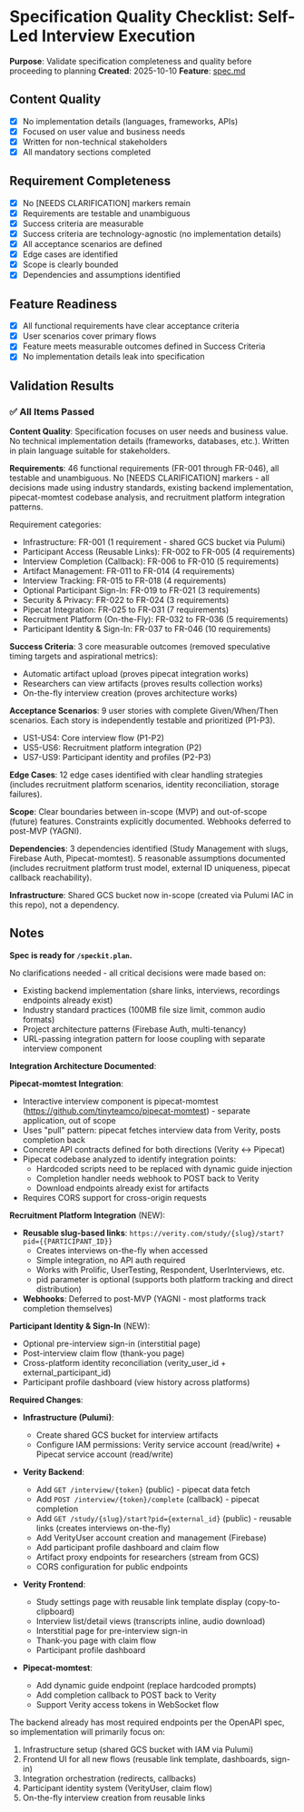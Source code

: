 # Specification Quality Checklist: Self-Led Interview Execution

**Purpose**: Validate specification completeness and quality before proceeding to planning
**Created**: 2025-10-10
**Feature**: [spec.md](../spec.md)

## Content Quality

- [x] No implementation details (languages, frameworks, APIs)
- [x] Focused on user value and business needs
- [x] Written for non-technical stakeholders
- [x] All mandatory sections completed

## Requirement Completeness

- [x] No [NEEDS CLARIFICATION] markers remain
- [x] Requirements are testable and unambiguous
- [x] Success criteria are measurable
- [x] Success criteria are technology-agnostic (no implementation details)
- [x] All acceptance scenarios are defined
- [x] Edge cases are identified
- [x] Scope is clearly bounded
- [x] Dependencies and assumptions identified

## Feature Readiness

- [x] All functional requirements have clear acceptance criteria
- [x] User scenarios cover primary flows
- [x] Feature meets measurable outcomes defined in Success Criteria
- [x] No implementation details leak into specification

## Validation Results

### ✅ All Items Passed

**Content Quality**: Specification focuses on user needs and business value. No technical implementation details (frameworks, databases, etc.). Written in plain language suitable for stakeholders.

**Requirements**: 46 functional requirements (FR-001 through FR-046), all testable and unambiguous. No [NEEDS CLARIFICATION] markers - all decisions made using industry standards, existing backend implementation, pipecat-momtest codebase analysis, and recruitment platform integration patterns.

Requirement categories:
- Infrastructure: FR-001 (1 requirement - shared GCS bucket via Pulumi)
- Participant Access (Reusable Links): FR-002 to FR-005 (4 requirements)
- Interview Completion (Callback): FR-006 to FR-010 (5 requirements)
- Artifact Management: FR-011 to FR-014 (4 requirements)
- Interview Tracking: FR-015 to FR-018 (4 requirements)
- Optional Participant Sign-In: FR-019 to FR-021 (3 requirements)
- Security & Privacy: FR-022 to FR-024 (3 requirements)
- Pipecat Integration: FR-025 to FR-031 (7 requirements)
- Recruitment Platform (On-the-Fly): FR-032 to FR-036 (5 requirements)
- Participant Identity & Sign-In: FR-037 to FR-046 (10 requirements)

**Success Criteria**: 3 core measurable outcomes (removed speculative timing targets and aspirational metrics):
- Automatic artifact upload (proves pipecat integration works)
- Researchers can view artifacts (proves results collection works)
- On-the-fly interview creation (proves architecture works)

**Acceptance Scenarios**: 9 user stories with complete Given/When/Then scenarios. Each story is independently testable and prioritized (P1-P3).
- US1-US4: Core interview flow (P1-P2)
- US5-US6: Recruitment platform integration (P2)
- US7-US9: Participant identity and profiles (P2-P3)

**Edge Cases**: 12 edge cases identified with clear handling strategies (includes recruitment platform scenarios, identity reconciliation, storage failures).

**Scope**: Clear boundaries between in-scope (MVP) and out-of-scope (future) features. Constraints explicitly documented. Webhooks deferred to post-MVP (YAGNI).

**Dependencies**: 3 dependencies identified (Study Management with slugs, Firebase Auth, Pipecat-momtest). 5 reasonable assumptions documented (includes recruitment platform trust model, external ID uniqueness, pipecat callback reachability).

**Infrastructure**: Shared GCS bucket now in-scope (created via Pulumi IAC in this repo), not a dependency.

## Notes

**Spec is ready for `/speckit.plan`.**

No clarifications needed - all critical decisions were made based on:
- Existing backend implementation (share links, interviews, recordings endpoints already exist)
- Industry standard practices (100MB file size limit, common audio formats)
- Project architecture patterns (Firebase Auth, multi-tenancy)
- URL-passing integration pattern for loose coupling with separate interview component

**Integration Architecture Documented**:

**Pipecat-momtest Integration**:
- Interactive interview component is pipecat-momtest (https://github.com/tinyteamco/pipecat-momtest) - separate application, out of scope
- Uses "pull" pattern: pipecat fetches interview data from Verity, posts completion back
- Concrete API contracts defined for both directions (Verity ↔ Pipecat)
- Pipecat codebase analyzed to identify integration points:
  - Hardcoded scripts need to be replaced with dynamic guide injection
  - Completion handler needs webhook to POST back to Verity
  - Download endpoints already exist for artifacts
- Requires CORS support for cross-origin requests

**Recruitment Platform Integration** (NEW):
- **Reusable slug-based links**: `https://verity.com/study/{slug}/start?pid={{PARTICIPANT_ID}}`
  - Creates interviews on-the-fly when accessed
  - Simple integration, no API auth required
  - Works with Prolific, UserTesting, Respondent, UserInterviews, etc.
  - pid parameter is optional (supports both platform tracking and direct distribution)
- **Webhooks**: Deferred to post-MVP (YAGNI - most platforms track completion themselves)

**Participant Identity & Sign-In** (NEW):
- Optional pre-interview sign-in (interstitial page)
- Post-interview claim flow (thank-you page)
- Cross-platform identity reconciliation (verity_user_id + external_participant_id)
- Participant profile dashboard (view history across platforms)

**Required Changes**:
- **Infrastructure (Pulumi)**:
  - Create shared GCS bucket for interview artifacts
  - Configure IAM permissions: Verity service account (read/write) + Pipecat service account (read/write)

- **Verity Backend**:
  - Add `GET /interview/{token}` (public) - pipecat data fetch
  - Add `POST /interview/{token}/complete` (callback) - pipecat completion
  - Add `GET /study/{slug}/start?pid={external_id}` (public) - reusable links (creates interviews on-the-fly)
  - Add VerityUser account creation and management (Firebase)
  - Add participant profile dashboard and claim flow
  - Artifact proxy endpoints for researchers (stream from GCS)
  - CORS configuration for public endpoints

- **Verity Frontend**:
  - Study settings page with reusable link template display (copy-to-clipboard)
  - Interview list/detail views (transcripts inline, audio download)
  - Interstitial page for pre-interview sign-in
  - Thank-you page with claim flow
  - Participant profile dashboard

- **Pipecat-momtest**:
  - Add dynamic guide endpoint (replace hardcoded prompts)
  - Add completion callback to POST back to Verity
  - Support Verity access tokens in WebSocket flow

The backend already has most required endpoints per the OpenAPI spec, so implementation will primarily focus on:
1. Infrastructure setup (shared GCS bucket with IAM via Pulumi)
2. Frontend UI for all new flows (reusable link template, dashboards, sign-in)
3. Integration orchestration (redirects, callbacks)
4. Participant identity system (VerityUser, claim flow)
5. On-the-fly interview creation from reusable links
